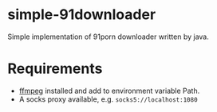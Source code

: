 # simple-91downloader
Simple implementation of 91porn downloader written by java.


# Requirements

- [ffmpeg](https://www.ffmpeg.org/download.html) installed and add to environment variable Path.
- A socks proxy available, e.g. `socks5://localhost:1080`

